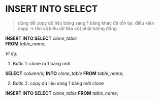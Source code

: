 # INSERT INTO SELECT

> dùng để copy dữ liệu bảng sang 1 bảng khác đã tồn tại.
> điều kiện copy -> tên và kiểu dữ liệu cột phải tương đồng

**INSERT INTO SELECT** _clone_table_<br> **FROM** _table_name_;

_Ví dụ:_

1. Bước 1: clone ra 1 bảng mới

**SELECT** _column(s)_ **INTO** _clone_table_ **FROM** _table_name_;

2. Bước 2: copy dữ liệu sang 1 bảng mới clone

**INSERT INTO SELECT** _clone_table_ **FROM** _table_name_;
